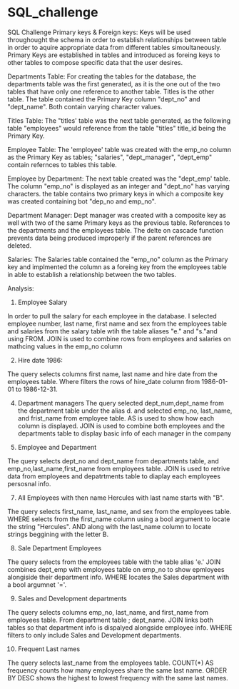 # SQL_challenge
SQL Challenge
Primary keys & Foreign keys:
Keys will be used throughought the schema in order to establish relationships between table in order to aquire appropriate data from  different tables simoultaneously. Primary Keys are established in tables and introduced as foreing keys to other tables to compose specific data that the user desires.

Departments Table:
For creating the tables for the database, the departments table was the first generated, as it is the one out of the two tables that have only one reference to another table. Titles is the other table. The table contained the Primary Key column "dept_no"  and "dept_name". Both contain varying character values.

Titles Table:
The "titles' table was the next table generated, as the following table "employees" would reference from the table "titles" title_id being the Primary Key.

Employee Table:
The 'employee' table was created with the emp_no column as the Primary Key as tables; "salaries", "dept_manager", "dept_emp" contain refernces to tables this table.

Employee by Department:
The next table created was the "dept_emp' table. The column "emp_no"  is displayed as an integer and "dept_no" has varying characters. the table contains two primary keys in which a composite key was created containing bot "dep_no and emp_no".

Department Manager:
Dept manager was created  with a composite key as well with two of the same Primary keys as the previous table. References to the departments and the employees table. The delte on cascade function prevents data being produced improperly if the parent references are deleted.

Salaries:
The Salaries table contained the "emp_no" column as the Primary key and implmented the column as a  foreing key from the employees table in able to establish a relationship between the two tables.

Analysis:

1. Employee Salary

In order to pull the salary for each employee in the database. I selected employee number, last name,  first name and sex from the employees table and salaries from the salary table wtih the table aliases "e." and "s."and using FROM. JOIN is used to combine rows from employees and salaries on mathcing values in the emp_no column



2. Hire date 1986:

The query selects columns first name, last name and hire date from the employees table. Where filters the rows of hire_date column  from 1986-01-01 to 1986-12-31.


4. Department managers
  The query selected dept_num,dept_name from the department table under the alias d. and selected emp_no, last_name, and frist_name from employee table. AS is used to show how each column is displayed.
JOIN is used to combine both employees and the departments table to display basic info of each manager in the company


5. Employee and Department

The query selects dept_no and dept_name from departments table, and emp_no,last_name,first_name from employees table. JOIN is used to retrive data from employees and depatrtments table to diaplay each employees persosnal info.

7. All Employees with then name Hercules with last name starts with "B".
 
  The query selects first_name, last_name, and sex from the employees table. WHERE selects from the first_name column using a bool argument to locate the string "Hercules". AND  along with the last_name column to locate strings beggining with the letter B.

8. Sale Department Employees
 
  The query selects from the employees table with the table alias 'e.' JOIN combines dept_emp with employees table on emp_no to show epmloyees alongiside their department info. WHERE locates the Sales department with a bool argumnet '='.

9. Sales and Development departments
 
  The query selects columns emp_no, last_name, and first_name from employees table. From department table ; dept_name. JOIN links both tables so that department info is dispalyed alongside employee info. WHERE filters to only include Sales and Development departments.

10. Frequent Last names
  
  The query selects last_name from the employees table. COUNT(*) AS frequency counts how many employees share the same last name. ORDER BY DESC shows the highest to lowest frequency with the same last names.
